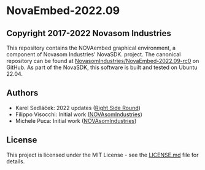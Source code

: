 # NovaEmbed-2022.09
## Copyright 2017-2022 Novasom Industries

This repository contains the NOVAembed graphical environment, a component of Novasom Industries' NovaSDK.
project.
The canonical repository can be found at [NovasomIndustries/NovaEmbed-2022.09-rc0](https://github.com/NovasomIndustries/NovaEmbed-2022.09-rc0) on GitHub.
As part of the NovaSDK, this software is built and tested on Ubuntu 22.04.

## Authors

- Karel Sedláček: 2022 updates ([Right Side Round](https://rightsideround.com))
- Filippo Visocchi: Initial work ([NOVAsomIndustries](http://www.novasomindustries.com))
- Michele Puca: Initial work ([NOVAsomIndustries](http://www.novasomindustries.com))

## License

This project is licensed under the MIT License - see the [LICENSE.md](LICENSE.md) file for details.
